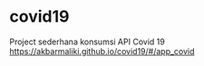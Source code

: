 # covid19

Project sederhana konsumsi API Covid 19 
https://akbarmaliki.github.io/covid19/#/app_covid
